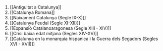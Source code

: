 1. [[Antiguitat a Catalunya]]
2. [[Catalunya Romana]]
3. [[Naixament Catalunya (Segle IX-X)]]
4. [[Catalunya Feudal (Segle XI-XII)]]
5. [[Expansió Catalanoaragonesa (Segle XIII - XIV)]]
6. [[Crisi baixa edat mitjana (Segles XIV-XV)]]
7. [[Catalunya en la monarquia hispanica i la Guerra dels Segadors (Segles XVI - XVII)]]